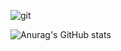 ![git](https://img.shields.io/badge/-Git-F05032?style=for-the-badge&logo=git&logoColor=ffffff)

![Anurag's GitHub stats](https://github-readme-stats.vercel.app/api?username=daegi0923&show_icons=true&theme=radical)
